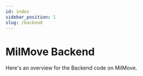 ```yaml
---
id: index
sidebar_position: 1
slug: /backend
---
```

# MilMove Backend

Here's an overview for the Backend code on MilMove.
